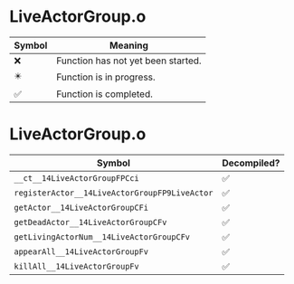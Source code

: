 # LiveActorGroup.o
| Symbol | Meaning 
| ------------- | ------------- 
| :x: | Function has not yet been started. 
| :eight_pointed_black_star: | Function is in progress. 
| :white_check_mark: | Function is completed. 


# LiveActorGroup.o
| Symbol | Decompiled? |
| ------------- | ------------- |
| `__ct__14LiveActorGroupFPCci` | :white_check_mark: |
| `registerActor__14LiveActorGroupFP9LiveActor` | :white_check_mark: |
| `getActor__14LiveActorGroupCFi` | :white_check_mark: |
| `getDeadActor__14LiveActorGroupCFv` | :white_check_mark: |
| `getLivingActorNum__14LiveActorGroupCFv` | :white_check_mark: |
| `appearAll__14LiveActorGroupFv` | :white_check_mark: |
| `killAll__14LiveActorGroupFv` | :white_check_mark: |
